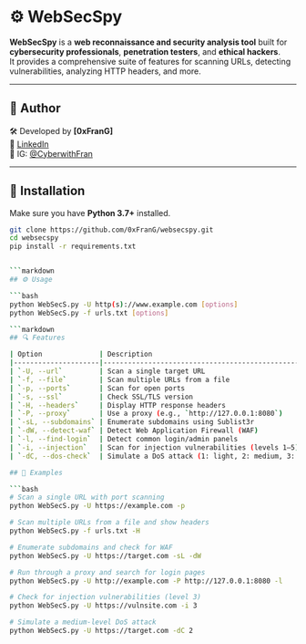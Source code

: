 # ⚙️ WebSecSpy

**WebSecSpy** is a **web reconnaissance and security analysis tool** built for **cybersecurity professionals**, **penetration testers**, and **ethical hackers**.  
It provides a comprehensive suite of features for scanning URLs, detecting vulnerabilities, analyzing HTTP headers, and more.

---

## 👤 Author

🛠️ Developed by **[0xFranG]**  
🔗 [LinkedIn](https://www.linkedin.com/in/francisco-g-48309821a/)  
📸 IG: [@CyberwithFran](https://instagram.com/CyberwithFran)

---

## 🔧 Installation

Make sure you have **Python 3.7+** installed.

```bash
git clone https://github.com/0xFranG/websecspy.git
cd websecspy
pip install -r requirements.txt


```markdown
## ⚙️ Usage

```bash
python WebSecS.py -U http(s)://www.example.com [options]
python WebSecS.py -f urls.txt [options]

```markdown
## 🔍 Features

| Option              | Description                                                               |
|---------------------|---------------------------------------------------------------------------|
| `-U, --url`         | Scan a single target URL                                                  |
| `-f, --file`        | Scan multiple URLs from a file                                            |
| `-p, --ports`       | Scan for open ports                                                       |
| `-s, --ssl`         | Check SSL/TLS version                                                     |
| `-H, --headers`     | Display HTTP response headers                                             |
| `-P, --proxy`       | Use a proxy (e.g., `http://127.0.0.1:8080`)                               |
| `-sL, --subdomains` | Enumerate subdomains using Sublist3r                                      |
| `-dW, --detect-waf` | Detect Web Application Firewall (WAF)                                     |
| `-l, --find-login`  | Detect common login/admin panels                                          |
| `-i, --injection`   | Scan for injection vulnerabilities (levels 1–5)                           |
| `-dC, --dos-check`  | Simulate a DoS attack (1: light, 2: medium, 3: aggressive)                |

## 📘 Examples

```bash
# Scan a single URL with port scanning
python WebSecS.py -U https://example.com -p

# Scan multiple URLs from a file and show headers
python WebSecS.py -f urls.txt -H

# Enumerate subdomains and check for WAF
python WebSecS.py -U https://target.com -sL -dW

# Run through a proxy and search for login pages
python WebSecS.py -U http://example.com -P http://127.0.0.1:8080 -l

# Check for injection vulnerabilities (level 3)
python WebSecS.py -U https://vulnsite.com -i 3

# Simulate a medium-level DoS attack
python WebSecS.py -U https://target.com -dC 2



